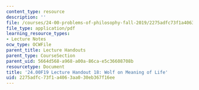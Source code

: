 ```yaml
---
content_type: resource
description: ''
file: /courses/24-00-problems-of-philosophy-fall-2019/2275adfc73f1a4063aa030eb367f16ee_MIT24_00F19_lecturehandout18.pdf
file_type: application/pdf
learning_resource_types:
- Lecture Notes
ocw_type: OCWFile
parent_title: Lecture Handouts
parent_type: CourseSection
parent_uid: 5664d568-a968-a00a-86ca-e5c36608708b
resourcetype: Document
title: '24.00F19 Lecture Handout 18: Wolf on Meaning of Life'
uid: 2275adfc-73f1-a406-3aa0-30eb367f16ee
---
```

